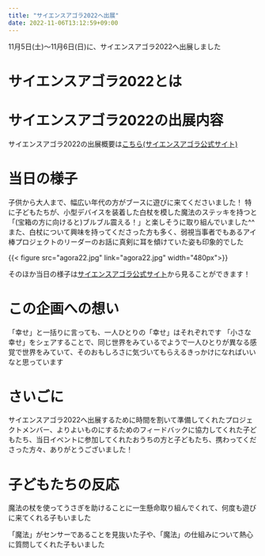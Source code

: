 ```yaml
---
title: "サイエンスアゴラ2022へ出展"
date: 2022-11-06T13:12:59+09:00
---
```

11月5日(土)〜11月6日(日)に、サイエンスアゴラ2022へ出展しました
<!--more-->
# サイエンスアゴラ2022とは

# サイエンスアゴラ2022の出展内容

サイエンスアゴラ2022の出展概要は[こちら(サイエンスアゴラ公式サイト)](https://www.jst.go.jp/sis/scienceagora/2022/booth/515.html)

# 当日の様子

子供から大人まで、幅広い年代の方がブースに遊びに来てくださいました！
特に子どもたちが、小型デバイスを装着した白杖を模した魔法のステッキを持つと「(宝箱の方に向けると)ブルブル震える！」と楽しそうに取り組んでいました^^
また、白杖について興味を持ってくださった方も多く、弱視当事者でもあるアイ棒プロジェクトのリーダーのお話に真剣に耳を傾けていた姿も印象的でした

{{< figure src="agora22.jpg" link="agora22.jpg" width="480px">}}

そのほか当日の様子は[サイエンスアゴラ公式サイト](https://www.jst.go.jp/sis/scienceagora/2022/picture_booth.html)から見ることができます！

# この企画への想い

「幸せ」と一括りに言っても、一人ひとりの「幸せ」はそれぞれです
「小さな幸せ」をシェアすることで、同じ世界をみているでようで一人ひとりが異なる感覚で世界をみていて、そのおもしろさに気づいてもらえるきっかけになればいいなと思っています

# さいごに
サイエンスアゴラ2022へ出展するために時間を割いて準備してくれたプロジェクトメンバー、よりよいものにするためのフィードバックに協力してくれた子どもたち、当日イベントに参加してくれたおうちの方と子どもたち、携わってくださった方々、ありがとうございました！





# 子どもたちの反応

魔法の杖を使ってうさぎを助けることに一生懸命取り組んでくれて、何度も遊びに来てくれる子もいました

「魔法」がセンサーであることを見抜いた子や、「魔法」の仕組みについて熱心に質問してくれた子もいました